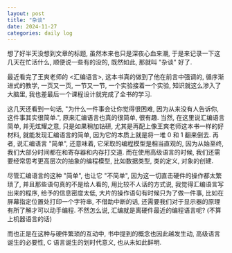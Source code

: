 ```yaml
---
layout: post
title: "杂谈"
date: 2024-11-27
categories: daily log
---
```


想了好半天没想到文章的标题, 虽然本来也只是深夜心血来潮, 
于是来记录一下这几天在忙活什么, 顺便说一些有的没的, 
既然如此, 那就叫 "杂谈" 好了. 

最近看完了王爽老师的 <汇编语言>, 这本书真的做到了他在前言中强调的, 
循序渐进式的教学, 一页又一页, 一节又一节, 一个实验接着一个实验, 
知识就这么渗入了大脑里, 我也差最后一个课程设计就完成了全书的学习. 

这几天还看到一句话, "为什么一件事会让你觉得很困难, 因为从来没有人告诉你, 
这件事其实很简单.", 原来汇编语言也真的很简单, 很有趣. 当然, 在这里说汇编语言简单, 
并无炫耀之意, 只是如果稍加钻研, 尤其是再配上像王爽老师这本书一样的好材料, 
就能发现汇编语言的简单, 因为它的本质上就是将一堆 0 和 1 翻来倒去. 再者, 
说汇编语言 "简单", 还意味着, 它采取的编程模型是相当直观的, 
因为从始至终, 我们大部分时间都在和寄存器和内存打交道. 
而在使用高级语言的时候, 我们还需要经常思考更高层次的抽象的编程模型, 
比如数据类型, 类的定义, 对象的创建. 

尽管汇编语言的这种 "简单", 也让它 "不简单", 因为这一切直击硬件的操作都太繁琐了, 
并且那些语句真的不是给人看的, 用比较不人话的方式说, 我觉得汇编语言写出来的程序, 
给予的信息密度太低, 大片的操作语句有时候只为了做一件事, 
比如在屏幕指定位置处打印一个字符串, 不借助中断的话, 
还需要我们对于显示器的原理有所了解才可以动手编程. 
不然怎么说, 汇编就是离硬件最近的编程语言呢? (不算上机器语言的话) 

而也正是在这种与硬件繁琐的互动中, 书中提到的概念也因此越发生动, 
高级语言诞生的必要性, C 语言诞生的划时代意义, 也从未如此鲜明. 

